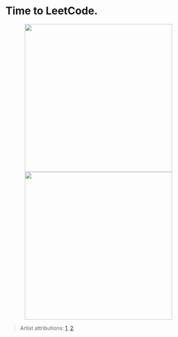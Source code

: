 # Time to LeetCode.

<p align="center">
  <img src="https://user-images.githubusercontent.com/50045763/82757946-838c3e80-9db1-11ea-951a-62c4689b57ac.png" height="400">
  <img src="https://user-images.githubusercontent.com/50045763/83948200-b4289b00-a7e9-11ea-8474-8992e8e596d1.jpg" height="400">
</p>

>Artist attributions: [1](https://www.deviantart.com/whamisband/art/Vaporwave-computer-person-76-692874275), [2](https://www.artstation.com/hydra_supervoid).
